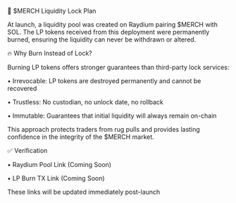 🔐 $MERCH Liquidity Lock Plan

At launch, a liquidity pool was created on Raydium pairing $MERCH with SOL. The LP tokens received from this deployment were permanently burned, ensuring the liquidity can never be withdrawn or altered.

🔥 Why Burn Instead of Lock?

Burning LP tokens offers stronger guarantees than third-party lock services:

•	Irrevocable: LP tokens are destroyed permanently and cannot be recovered

•	Trustless: No custodian, no unlock date, no rollback

•	Immutable: Guarantees that initial liquidity will always remain on-chain

This approach protects traders from rug pulls and provides lasting confidence in the integrity of the $MERCH market.

✅ Verification

•	Raydium Pool Link (Coming Soon)

•	LP Burn TX Link (Coming Soon)

These links will be updated immediately post-launch
